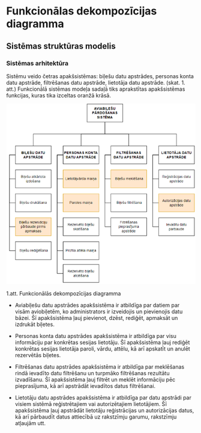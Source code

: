 # Funkcionālas dekompozīcijas diagramma
## Sistēmas struktūras modelis
### Sistēmas arhitektūra
Sistēmu veido četras apakšsistēmas: biļešu datu apstrādes, personas konta datu apstrāde, filtrēšanas datu apstrāde, lietotāja datu apstrāde. (skat. 1. att.) Funkcionālā sistēmas modeļa sadaļā tiks aprakstītas apakšsistēmas funkcijas, kuras tika izceltas oranžā krāsā.

![DP41 Deniss Kozlovs Funkcionālas dekompozīcijas diagramma](https://github.com/rvt-prog-kval-24/DP41-DenissKozlovs-AviabiesuMeklesanasUnRezervesanasVietne/blob/main/documentation/funkc_dekomp_diagram.png "DP41 Deniss Kozlovs Funkcionālas dekompozīcijas diagramma")

1.att. Funkcionālās dekompozīcijas diagramma


*	Aviabiļešu datu apstrādes apakšsistēma ir atbildīga par datiem par visām aviobiļetēm, ko administrators ir izveidojis un pievienojis datu bāzei. Šī apakšsistēma ļauj pievienot, dzēst, rediģēt, apmaksāt un izdrukāt biļetes.

*	Personas konta datu apstrādes apakšsistēma ir atbildīga par visu informāciju par konkrētas sesijas lietotāju. Šī apakšsistēma ļauj rediģēt konkrētas sesijas lietotāja paroli, vārdu, attēlu, kā arī apskatīt un anulēt rezervētās biļetes.

*	Filtrēšanas datu apstrādes apakšsistēma ir atbildīga par meklēšanas rindā ievadīto datu filtrēšanu un turpmāko filtrēšanas rezultātu izvadīšanu.  Šī apakšsistēma ļauj filtrēt un meklēt informāciju pēc pieprasījuma, kā arī apstrādāt ievadītos datus filtrēšanai.

*	Lietotāju datu apstrādes apakšsistēma ir atbildīga par datu apstrādi par visiem sistēmā reģistrētajiem vai autorizētajiem lietotājiem. Šī apakšsistēma ļauj apstrādāt lietotāju reģistrācijas un autorizācijas datus, kā arī pārbaudīt datus attiecībā uz rakstzīmju garumu, rakstzīmju atļaujām utt. 
